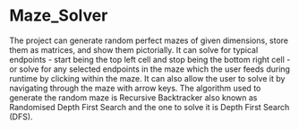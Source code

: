 # Maze_Solver
The project can generate random perfect mazes of given dimensions, store them as matrices, and show them pictorially. It can solve for typical endpoints - start being the top left cell and stop being the bottom right cell - or solve for any selected endpoints in the maze which the user feeds during runtime by clicking within the maze. It can also allow the user to solve it by navigating through the maze with arrow keys. The algorithm used to generate the random maze is Recursive Backtracker also known as  Randomised Depth First Search and the one to solve it is Depth First Search (DFS).
